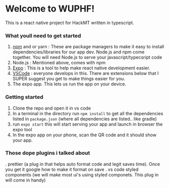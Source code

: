 # Welcome to WUPHF!


This is a react native project for HackMT written in typescript. 

### What youll need to get started
1. [npm](https://www.npmjs.com/get-npm) and or yarn : 
These are package managers to make it easy to install dependencies/libraries for our app dev. Node.js and npm come together. You will need Node.js to serve your javascript/typecsript code
2. Node.js  : Mentioned above, comes with npm
3. [Expo](https://expo.io/learn)  : This is a tool to help make react native development easier. 
4. [VSCode](https://code.visualstudio.com/) : everyone develops in this. There are extensions below that I SUPER suggest you get to make things easier for you. 
5. The expo app. This lets us run the app on your device. 


### Getting started
1. Clone the repo and open it in vs code
2. In a terminal in the directory run
`npm install`
to get all the dependencies listed in `package.json` (where all dependencies are listed.. like gradle)
3. run `expo start` this will start serving your app and launch in browser the expo tool
4. In the expo app on your phone, scan the QR code and it should show your app. 

### Those dope plugins i talked about
. prettier (a plug in that helps auto format code and legit saves time). Once you get it google how to make it format on save
. vs code styled components (we will make most ui's using styled componets. This plug in will come in handy)
